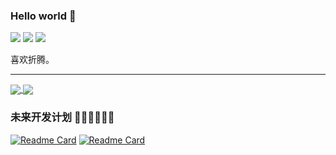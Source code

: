### Hello world 👋

![](https://img.shields.io/badge/-Laravel-29beb0?style=flat-square&logo=laravel&labelColor=ffffff&color=red)
![](https://img.shields.io/badge/-Vue.js-29beb0?style=flat-square&logo=vue.js&labelColor=ffffff&color=4FC08D)
![](https://img.shields.io/badge/-TypeScript-e5cd0c?style=flat-square&logo=TypeScript&labelColor=f7df1e&logoColor=000)



喜欢折腾。

***

<a href="https://github.com/anuraghazra/github-readme-stats">
  <img align="center" src="https://github-readme-stats.vercel.app/api?username=fanly&count_private=true&show_icons=true&hide=contribs,prs&theme=vue" />
</a>
<a href="https://github.com/anuraghazra/github-readme-stats">
  <img align="center" src="https://github-readme-stats.vercel.app/api/top-langs/?username=fanly&hide=html&layout=compact" />
</a>

### 未来开发计划 🏳️‍🌈🏳️‍🌈🏳️‍🌈
  
[![Readme Card](https://github-readme-stats.vercel.app/api/pin/?username=fanly&repo=fanlymenu)](https://github.com/fanly/fanlymenu)
[![Readme Card](https://github-readme-stats.vercel.app/api/pin/?username=fanly&repo=laravel-awesome)](https://github.com/fanly/laravel-awesome)
  
